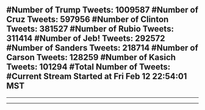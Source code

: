 #Number of Trump Tweets: 1009587
#Number of Cruz Tweets: 597956
#Number of Clinton Tweets: 381527
#Number of Rubio Tweets: 311414
#Number of Jeb! Tweets: 292572
#Number of Sanders Tweets: 218714
#Number of Carson Tweets: 128259
#Number of Kasich Tweets: 101294
#Total Number of Tweets:  
#Current Stream Started at Fri Feb 12 22:54:01 MST
---
---
---
